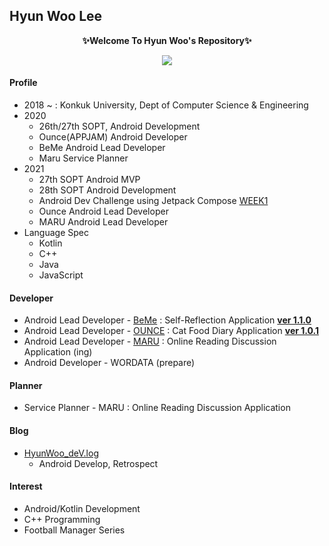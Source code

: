 ## Hyun Woo Lee
<p align="center"><b>✨Welcome To Hyun Woo's Repository✨</b></p>
<a href="https://github.com/anuraghazra/github-readme-stats">
  <p align="center"><img src="https://github-readme-stats.vercel.app/api/?username=l2hyunwoo&show_icons=true&theme=dark" /></p>
</a>

#### Profile
+ 2018 ~ : Konkuk University, Dept of Computer Science & Engineering
+ 2020
  - 26th/27th SOPT, Android Development
  - Ounce(APPJAM) Android Developer
  - BeMe Android Lead Developer
  - Maru Service Planner
+ 2021
  - 27th SOPT Android MVP
  - 28th SOPT Android Development 
  - Android Dev Challenge using Jetpack Compose [WEEK1](https://github.com/l2hyunwoo/l2hyunwoo-compose-puppies)
  - Ounce Android Lead Developer
  - MARU Android Lead Developer
+ Language Spec
  - Kotlin
  - C++
  - Java
  - JavaScript

#### Developer
+ Android Lead Developer - [BeMe](https://github.com/TeamBeMe/BeMeAndroid) : Self-Reflection Application [**ver 1.1.0**](https://linktr.ee/BeMeDiary)
+ Android Lead Developer - [OUNCE](https://github.com/teamOunce/Ounce_Android) : Cat Food Diary Application [**ver 1.0.1**](https://play.google.com/store/apps/details?id=com.teamounce.ounce)
+ Android Lead Developer - [MARU](https://github.com/bookmaru/MARU-Android) : Online Reading Discussion Application (ing)
+ Android Developer - WORDATA (prepare)

#### Planner
+ Service Planner - MARU : Online Reading Discussion Application

#### Blog
+ [HyunWoo_deV.log](https://velog.io/@l2hyunwoo)
  + Android Develop, Retrospect

#### Interest
+ Android/Kotlin Development
+ C++ Programming
+ Football Manager Series
